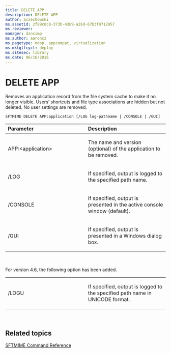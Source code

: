 ```yaml
---
title: DELETE APP
description: DELETE APP
author: aczechowski
ms.assetid: 2f89c0c0-373b-4389-a26d-67b3f9712957
ms.reviewer: 
manager: dansimp
ms.author: aaroncz
ms.pagetype: mdop, appcompat, virtualization
ms.mktglfcycl: deploy
ms.sitesec: library
ms.date: 06/16/2016
---
```



# DELETE APP


Removes an application record from the file system cache to make it no longer visible. Users’ shortcuts and file type associations are hidden but not deleted. No user settings are removed.

`SFTMIME DELETE APP:application [/LOG log-pathname | /CONSOLE | /GUI]`

<table>
<colgroup>
<col width="50%" />
<col width="50%" />
</colgroup>
<thead>
<tr class="header">
<th align="left">Parameter</th>
<th align="left">Description</th>
</tr>
</thead>
<tbody>
<tr class="odd">
<td align="left"><p>APP:&lt;application&gt;</p></td>
<td align="left"><p>The name and version (optional) of the application to be removed.</p></td>
</tr>
<tr class="even">
<td align="left"><p>/LOG</p></td>
<td align="left"><p>If specified, output is logged to the specified path name.</p></td>
</tr>
<tr class="odd">
<td align="left"><p>/CONSOLE</p></td>
<td align="left"><p>If specified, output is presented in the active console window (default).</p></td>
</tr>
<tr class="even">
<td align="left"><p>/GUI</p></td>
<td align="left"><p>If specified, output is presented in a Windows dialog box.</p></td>
</tr>
</tbody>
</table>

 

For version 4.6, the following option has been added.

<table>
<colgroup>
<col width="50%" />
<col width="50%" />
</colgroup>
<tbody>
<tr class="odd">
<td align="left"><p>/LOGU</p></td>
<td align="left"><p>If specified, output is logged to the specified path name in UNICODE format.</p></td>
</tr>
</tbody>
</table>

 

## Related topics


[SFTMIME Command Reference](sftmime--command-reference.md)

 

 





